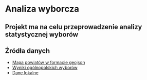 # Analiza wyborcza
Projekt ma na celu przeprowadzenie analizy statystycznej wyborów
---
## Żródła danych 
- [Mapa powiatów w formacie geojson](https://github.com/ppatrzyk/polska-geojson)
- [Wyniki ogólnopolskich wyborów](https://pkw.gov.pl/)
- [Dane lokalne](https://bdl.stat.gov.pl/bdl/start)
